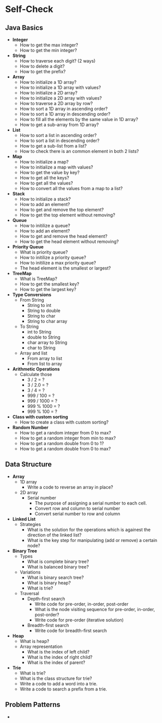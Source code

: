 # Self-Check

## Java Basics
- **Integer**
   - How to get the max integer?
   - How to get the min integer?
- **String**
   - How to traverse each digit? (2 ways)
   - How to delete a digit?
   - How to get the prefix?
- **Array**
   - How to initialize a 1D array?
   - How to initialize a 1D array with values?
   - How to initialize a 2D array?
   - How to initialize a 2D array with values?
   - How to traverse a 2D array by row?
   - How to sort a 1D array in ascending order?
   - How to sort a 1D array in descending order?
   - How to fill all the elements by the same value in 1D array?
   - How to get a sub-array from 1D array?
- **List**
   - How to sort a list in ascending order?
   - How to sort a list in descending order?
   - How to get a sub-list from a list?
   - How to check there is an common element in both 2 lists?
- **Map**
   - How to initialize a map?
   - How to initialize a map with values?
   - How to get the value by key?
   - How to get all the keys?
   - How to get all the values?
   - How to convert all the values from a map to a list?
- **Stack**
   - How to initialize a stack?
   - How to add an element?
   - How to get and remove the top element?
   - How to get the top element without removing?
- **Queue**
   - How to initilize a queue?
   - How to add an element?
   - How to get and remove the head element?
   - How to get the head element without removing?
- **Priority Queue**
   - What is priority queue?
   - How to initilize a priority queue?
   - How to initilize a max priority queue?
   - The head element is the smallest or largest?
- **TreeMap**
   - What is TreeMap?
   - How to get the smallest key?
   - How to get the largest key?
- **Type Conversions**
   - From String
      - String to int
      - String to double
      - String to char
      - String to char array
   - To String
      - int to String
      - double to String
      - char array to String
      - char to String
   - Array and list
      - From array to list
      - From list to array
- **Arithmetic Operations**
   - Calculate those
      - 3 / 2   = ?
      - 3 / 2.0 = ?
      - 3 / 4   = ?
      - 999 / 100  = ?
      - 999 / 1000 = ?
      - 999 % 1000 = ?
      - 999 % 100  = ?
- **Class with custom sorting**
   - How to create a class with custom sorting?
- **Random Number**
   - How to get a random integer from 0 to max?
   - How to get a random integer from min to max?
   - How to get a random double from 0 to 1?
   - How to get a random double from 0 to max?

## Data Structure
- **Array**
   - 1D array
      - Write a code to reverse an array in place?
   - 2D array
      - Serial number
         - The purpose of assigning a serial number to each cell.
         - Convert row and column to serial number
         - Convert serial number to row and column
- **Linked List**
   - Strategies
      - What is the solution for the operations which is againest the direction of the linked list?
      - What is the key step for manipulating (add or remove) a certain node?
- **Binary Tree**
   - Types
      - What is complete binary tree?
      - What is balanced binary tree?
   - Variations
      - What is binary search tree?
      - What is binary heap?
      - What is trie?
   - Traversal
      - Depth-first search
         - Write code for pre-order, in-order, post-order
         - What is the node visiting sequence for pre-order, in-order, post-order?
         - Write code for pre-order (iterative solution)
      - Breadth-first search
         - Write code for breadth-first search
- **Heap**
   - What is heap?
   - Array representation
      - What is the index of left child?
      - What is the index of right child?
      - What is the index of parent?
- **Trie**
   - What is trie?
   - What is the class structure for trie?
   - Write a code to add a word into a trie.
   - Write a code to search a prefix from a trie.

## Problem Patterns
- 
